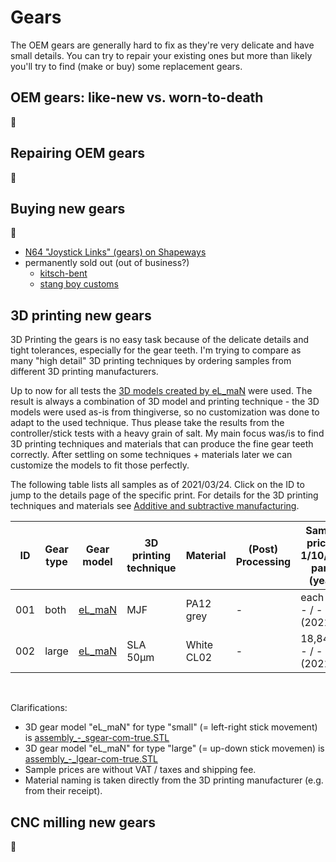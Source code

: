 # Gears
The OEM gears are generally hard to fix as they're very delicate and have small details. You can try to repair your existing ones but more than likely you'll try to find (make or buy) some replacement gears.

## OEM gears: like-new vs. worn-to-death

:construction:

## Repairing OEM gears

:construction:

## Buying new gears

:construction:

- [N64 "Joystick Links" (gears) on Shapeways](https://www.shapeways.com/product/3VBPPB9LQ/n64-joystick-links)
- permanently sold out (out of business?)
    - [kitsch-bent](https://store.kitsch-bent.com/)
    - [stang boy customs](https://store.stangboycustoms.com/collections/all/products/replacement-n64-gears-v1b3)

## 3D printing new gears

3D Printing the gears is no easy task because of the delicate details and tight tolerances, especially for the gear teeth. I'm trying to compare as many "high detail" 3D printing techniques by ordering samples from different 3D printing manufacturers.

Up to now for all tests the [3D models created by eL_maN](https://www.thingiverse.com/thing:3053523) were used. The result is always a combination of 3D model and printing technique - the 3D models were used as-is from thingiverse, so no customization was done to adapt to the used technique. Thus please take the results from the controller/stick tests with a heavy grain of salt. My main focus was/is to find 3D printing techniques and materials that can produce the fine gear teeth correctly. After settling on some techniques + materials later we can customize the models to fit those perfectly.

The following table lists all samples as of 2021/03/24. Click on the ID to jump to the details page of the specific print. For details for the 3D printing techniques and materials see [Additive and subtractive manufacturing](../crosscutting/manufacturing.md).

| ID | Gear type | Gear model | 3D printing technique | Material | (Post) Processing | Sample pricing 1/10/100 parts (year) | Comments | Internal Note |
| ---| --- | --- | --- | --- | --- | --- | --- | --- |
| 001 | both | [eL_maN](https://www.thingiverse.com/thing:3053523/files) | MJF | PA12 grey | - | each 5€ / - / - (2021) | <details>good details on teeth, rough / abrasive surface, needed sanding/polishing</details> | RO-20210228 |
| 002 | large | [eL_maN](https://www.thingiverse.com/thing:3053523/files) | SLA 50µm | White CL02 | - | 18,84€ / - / - (2021) | <details>very good details on teeth, smooth surface, only needed removal of support structures, first test lead to off-centre stick and minimal flip-flopping while shaking the controller</details> | RO-20210228 |

<br/>

Clarifications:
- 3D gear model "eL_maN" for type "small" (= left-right stick movement) is [assembly_-_sgear-com-true.STL](https://www.thingiverse.com/thing:3053523/files)
- 3D gear model "eL_maN" for type "large" (= up-down stick movemen) is [assembly_-_lgear-com-true.STL](https://www.thingiverse.com/thing:3053523/files)
- Sample prices are without VAT / taxes and shipping fee.
- Material naming is taken directly from the 3D printing manufacturer (e.g. from their receipt).

## CNC milling new gears

:construction: